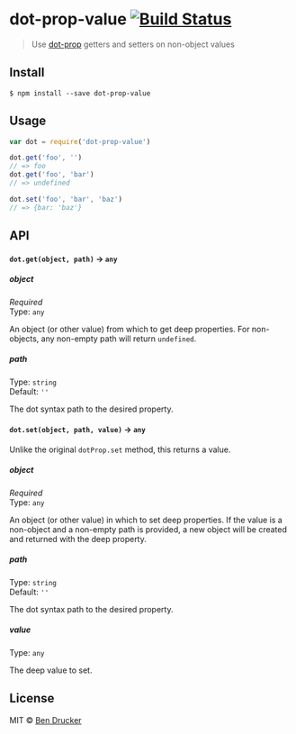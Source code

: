 # dot-prop-value [![Build Status](https://travis-ci.org/bendrucker/dot-prop-value.svg?branch=master)](https://travis-ci.org/bendrucker/dot-prop-value)

> Use [dot-prop](https://github.com/sindresorhus/dot-prop) getters and setters on non-object values

## Install

```
$ npm install --save dot-prop-value
```

## Usage

```js
var dot = require('dot-prop-value')

dot.get('foo', '')
// => foo
dot.get('foo', 'bar')
// => undefined

dot.set('foo', 'bar', 'baz')
// => {bar: 'baz'}
```

## API

#### `dot.get(object, path)` -> `any`

##### object

*Required*  
Type: `any`

An object (or other value) from which to get deep properties. For non-objects, any non-empty path will return `undefined`.

##### path

Type: `string`  
Default: `''`

The dot syntax path to the desired property.

#### `dot.set(object, path, value)` -> `any`

Unlike the original `dotProp.set` method, this returns a value.

##### object

*Required*  
Type: `any`

An object (or other value) in which to set deep properties. If the value is a non-object and a non-empty path is provided, a new object will be created and returned with the deep property.

##### path

Type: `string`  
Default: `''`

The dot syntax path to the desired property.

##### value

Type: `any`

The deep value to set.

## License

MIT © [Ben Drucker](http://bendrucker.me)
